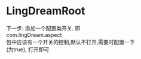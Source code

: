 # LingDreamRoot
下一步:
    添加一个配置类开关.
即<br>
com.lingDream.aspect<br>
包中应该有一个开关的控制,默认不打开,需要时配置一下
<br>(为true),
打开即可
